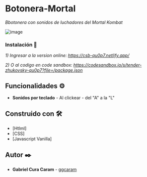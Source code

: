 # Botonera-Mortal



_Bbotonera con sonidos de luchadores del Mortal Kombat_

![image](https://user-images.githubusercontent.com/63132435/123553242-7aa63300-d750-11eb-856e-255f8c93a488.png)


### Instalación 🔧

_1) Ingresar a la version online: https://csb-qu0p7.netlify.app/_

_2) O al codigo en code sandbox: https://codesandbox.io/s/tender-zhukovsky-qu0p7?file=/package.json_


## Funcionalidades ⚙️

* **Sonidos por teclado** - Al clickear - del "A" a la "L"


## Construido con 🛠️

* [Htlml]
* [CSS]
* [Javascript Vanilla]

## Autor ✒️

* **Gabriel Cura Caram** - [ggcaram](https://github.com/ggcaram)
